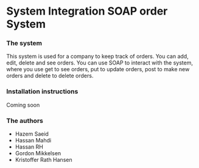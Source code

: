 # System Integration SOAP order System

### The system
This system is used for a company to keep track of orders. You can add, edit, delete and see orders.
You can use SOAP to interact with the system, where you use get to see orders, put to update orders,
post to make new orders and delete to delete orders.

### Installation instructions
Coming soon

### The authors
* Hazem Saeid
* Hassan Mahdi
* Hassan RH
* Gordon Mikkelsen
* Kristoffer Rath Hansen
